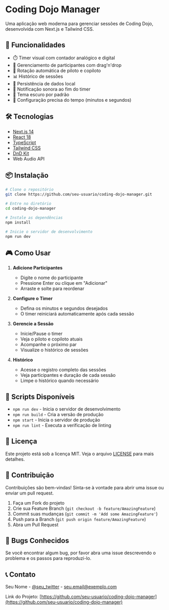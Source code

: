 # Coding Dojo Manager

Uma aplicação web moderna para gerenciar sessões de Coding Dojo, desenvolvida com Next.js e Tailwind CSS.

## 🚀 Funcionalidades

- ⏱️ Timer visual com contador analógico e digital
- 👥 Gerenciamento de participantes com drag'n'drop
- 🔄 Rotação automática de piloto e copiloto
- 📊 Histórico de sessões
- 💾 Persistência de dados local
- 🔔 Notificação sonora ao fim do timer
- 🌙 Tema escuro por padrão
- 🎯 Configuração precisa do tempo (minutos e segundos)

## 🛠️ Tecnologias

- [Next.js 14](https://nextjs.org/)
- [React 18](https://reactjs.org/)
- [TypeScript](https://www.typescriptlang.org/)
- [Tailwind CSS](https://tailwindcss.com/)
- [DnD Kit](https://dndkit.com/)
- Web Audio API

## 📦 Instalação

```bash
# Clone o repositório
git clone https://github.com/seu-usuario/coding-dojo-manager.git

# Entre no diretório
cd coding-dojo-manager

# Instale as dependências
npm install

# Inicie o servidor de desenvolvimento
npm run dev
```

## 🎮 Como Usar

1. **Adicione Participantes**
   - Digite o nome do participante
   - Pressione Enter ou clique em "Adicionar"
   - Arraste e solte para reordenar

2. **Configure o Timer**
   - Defina os minutos e segundos desejados
   - O timer reiniciará automaticamente após cada sessão

3. **Gerencie a Sessão**
   - Inicie/Pause o timer
   - Veja o piloto e copiloto atuais
   - Acompanhe o próximo par
   - Visualize o histórico de sessões

4. **Histórico**
   - Acesse o registro completo das sessões
   - Veja participantes e duração de cada sessão
   - Limpe o histórico quando necessário

## 🔧 Scripts Disponíveis

- `npm run dev` - Inicia o servidor de desenvolvimento
- `npm run build` - Cria a versão de produção
- `npm start` - Inicia o servidor de produção
- `npm run lint` - Executa a verificação de linting

## 📝 Licença

Este projeto está sob a licença MIT. Veja o arquivo [LICENSE](LICENSE) para mais detalhes.

## 👥 Contribuição

Contribuições são bem-vindas! Sinta-se à vontade para abrir uma issue ou enviar um pull request.

1. Faça um Fork do projeto
2. Crie sua Feature Branch (`git checkout -b feature/AmazingFeature`)
3. Commit suas mudanças (`git commit -m 'Add some AmazingFeature'`)
4. Push para a Branch (`git push origin feature/AmazingFeature`)
5. Abra um Pull Request

## 🐛 Bugs Conhecidos

Se você encontrar algum bug, por favor abra uma issue descrevendo o problema e os passos para reproduzi-lo.

## 📞 Contato

Seu Nome - [@seu_twitter](https://twitter.com/seu_twitter) - seu.email@exemplo.com

Link do Projeto: [https://github.com/seu-usuario/coding-dojo-manager](https://github.com/seu-usuario/coding-dojo-manager)